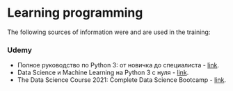 # Learning programming

The following sources of information were and are used in the training:

### Udemy
+ Полное руководство по Python 3: от новичка до специалиста - [link](https://www.udemy.com/course/bestpython/).
+ Data Science и Machine Learning на Python 3 с нуля - [link](https://www.udemy.com/course/data-science-python-3/).
+ The Data Science Course 2021: Complete Data Science Bootcamp - [link](https://www.udemy.com/course/the-data-science-course-complete-data-science-bootcamp/).
